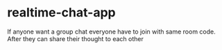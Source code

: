 # realtime-chat-app

If anyone want a group chat everyone have to join with same room code. 
After they can share their thought to each other
